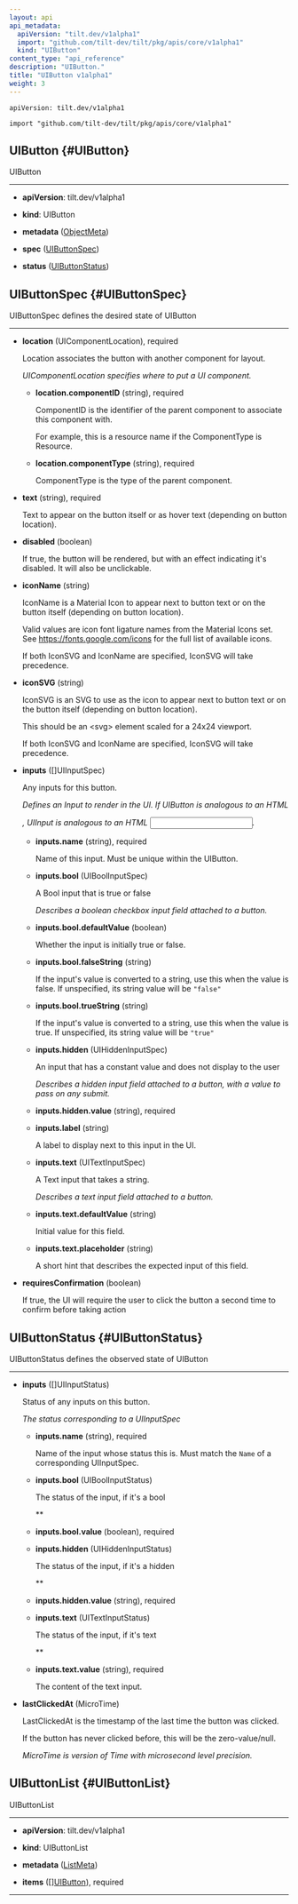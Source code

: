 ```yaml
---
layout: api
api_metadata:
  apiVersion: "tilt.dev/v1alpha1"
  import: "github.com/tilt-dev/tilt/pkg/apis/core/v1alpha1"
  kind: "UIButton"
content_type: "api_reference"
description: "UIButton."
title: "UIButton v1alpha1"
weight: 3
---
```


`apiVersion: tilt.dev/v1alpha1`

`import "github.com/tilt-dev/tilt/pkg/apis/core/v1alpha1"`




## UIButton {#UIButton}


UIButton

<hr>

- **apiVersion**: tilt.dev/v1alpha1


- **kind**: UIButton


- **metadata** ([ObjectMeta](../meta/object-meta#ObjectMeta))


- **spec** ([UIButtonSpec](../interface/ui-button-v1alpha1#UIButtonSpec))


- **status** ([UIButtonStatus](../interface/ui-button-v1alpha1#UIButtonStatus))






## UIButtonSpec {#UIButtonSpec}


UIButtonSpec defines the desired state of UIButton

<hr>

- **location** (UIComponentLocation), required

  Location associates the button with another component for layout.

  <a name="UIComponentLocation"></a>
  *UIComponentLocation specifies where to put a UI component.*

  - **location.componentID** (string), required

    ComponentID is the identifier of the parent component to associate this component with.
    
    For example, this is a resource name if the ComponentType is Resource.

  - **location.componentType** (string), required

    ComponentType is the type of the parent component.

- **text** (string), required

  Text to appear on the button itself or as hover text (depending on button location).

- **disabled** (boolean)

  If true, the button will be rendered, but with an effect indicating it's disabled. It will also be unclickable.

- **iconName** (string)

  IconName is a Material Icon to appear next to button text or on the button itself (depending on button location).
  
  Valid values are icon font ligature names from the Material Icons set. See https://fonts.google.com/icons for the full list of available icons.
  
  If both IconSVG and IconName are specified, IconSVG will take precedence.

- **iconSVG** (string)

  IconSVG is an SVG to use as the icon to appear next to button text or on the button itself (depending on button location).
  
  This should be an \<svg> element scaled for a 24x24 viewport.
  
  If both IconSVG and IconName are specified, IconSVG will take precedence.

- **inputs** ([]UIInputSpec)

  Any inputs for this button.

  <a name="UIInputSpec"></a>
  *Defines an Input to render in the UI. If UIButton is analogous to an HTML <form>, UIInput is analogous to an HTML <input>.*

  - **inputs.name** (string), required

    Name of this input. Must be unique within the UIButton.

  - **inputs.bool** (UIBoolInputSpec)

    A Bool input that is true or false

    <a name="UIBoolInputSpec"></a>
    *Describes a boolean checkbox input field attached to a button.*

  - **inputs.bool.defaultValue** (boolean)

    Whether the input is initially true or false.

  - **inputs.bool.falseString** (string)

    If the input's value is converted to a string, use this when the value is false. If unspecified, its string value will be `"false"`

  - **inputs.bool.trueString** (string)

    If the input's value is converted to a string, use this when the value is true. If unspecified, its string value will be `"true"`

  - **inputs.hidden** (UIHiddenInputSpec)

    An input that has a constant value and does not display to the user

    <a name="UIHiddenInputSpec"></a>
    *Describes a hidden input field attached to a button, with a value to pass on any submit.*

  - **inputs.hidden.value** (string), required


  - **inputs.label** (string)

    A label to display next to this input in the UI.

  - **inputs.text** (UITextInputSpec)

    A Text input that takes a string.

    <a name="UITextInputSpec"></a>
    *Describes a text input field attached to a button.*

  - **inputs.text.defaultValue** (string)

    Initial value for this field.

  - **inputs.text.placeholder** (string)

    A short hint that describes the expected input of this field.

- **requiresConfirmation** (boolean)

  If true, the UI will require the user to click the button a second time to confirm before taking action





## UIButtonStatus {#UIButtonStatus}


UIButtonStatus defines the observed state of UIButton

<hr>

- **inputs** ([]UIInputStatus)

  Status of any inputs on this button.

  <a name="UIInputStatus"></a>
  *The status corresponding to a UIInputSpec*

  - **inputs.name** (string), required

    Name of the input whose status this is. Must match the `Name` of a corresponding UIInputSpec.

  - **inputs.bool** (UIBoolInputStatus)

    The status of the input, if it's a bool

    <a name="UIBoolInputStatus"></a>
    **

  - **inputs.bool.value** (boolean), required


  - **inputs.hidden** (UIHiddenInputStatus)

    The status of the input, if it's a hidden

    <a name="UIHiddenInputStatus"></a>
    **

  - **inputs.hidden.value** (string), required


  - **inputs.text** (UITextInputStatus)

    The status of the input, if it's text

    <a name="UITextInputStatus"></a>
    **

  - **inputs.text.value** (string), required

    The content of the text input.

- **lastClickedAt** (MicroTime)

  LastClickedAt is the timestamp of the last time the button was clicked.
  
  If the button has never clicked before, this will be the zero-value/null.

  <a name="MicroTime"></a>
  *MicroTime is version of Time with microsecond level precision.*





## UIButtonList {#UIButtonList}


UIButtonList

<hr>

- **apiVersion**: tilt.dev/v1alpha1


- **kind**: UIButtonList


- **metadata** ([ListMeta](../meta/list-meta#ListMeta))


- **items** ([][UIButton](../interface/ui-button-v1alpha1#UIButton)), required









<hr>



